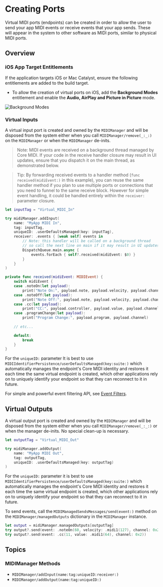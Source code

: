 # Creating Ports

Virtual MIDI ports (endpoints) can be created in order to allow the user to send your app MIDI events or receive events that your app sends. These will appear in the system to other software as MIDI ports, similar to physical MIDI ports.

## Overview

### iOS App Target Entitlements

If the application targets iOS or Mac Catalyst, ensure the following entitlements are added to the build target.

- To allow the creation of virtual ports on iOS, add the **Background Modes** entitlement and enable the **Audio, AirPlay and Picture in Picture** mode.

![Background Modes](background-modes-audio.png)

### Virtual Inputs

A virtual input port is created and owned by the ``MIDIManager`` and will be disposed from the system either when you call ``MIDIManager/remove(_:_:)`` on the ``MIDIManager`` or when the ``MIDIManager`` de-inits.

> Note: MIDI events are received on a background thread managed by Core MIDI. If your code in the receive handler closure may result in UI updates, ensure that you dispatch it on the main thread, as demonstrated below.

> Tip: By forwarding received events to a handler method (`func received(midiEvent:)` in this example), you can reuse the same handler method if you plan to use multiple ports or connections that you need to funnel to the same receive block. However for simple event handling, it could be handled entirely within the `receiver:` parameter closure.

```swift
let inputTag = "Virtual_MIDI_In"

try midiManager.addInput(
    name: "MyApp MIDI In",
    tag: inputTag,
    uniqueID: .userDefaultsManaged(key: inputTag),
    receiver: .events { [weak self] events in
        // Note: this handler will be called on a background thread
        // so call the next line on main if it may result in UI updates
        DispatchQueue.main.async {
            events.forEach { self?.received(midiEvent: $0) }
        }
    }
)

private func received(midiEvent: MIDIEvent) {
    switch midiEvent {
    case .noteOn(let payload):
        print("Note On:", payload.note, payload.velocity, payload.channel)
    case .noteOff(let payload):
        print("Note Off:", payload.note, payload.velocity, payload.channel)
    case .cc(let payload):
        print("CC:", payload.controller, payload.value, payload.channel)
    case .programChange(let payload):
        print("Program Change:", payload.program, payload.channel)
        
    // etc...

    default:
        break
    }
}
```

For the `uniqueID:` parameter It is best to use ``MIDIIdentifierPersistence/userDefaultsManaged(key:suite:)`` which automatically manages the endpoint's Core MIDI identity and restores it each time the same virtual endpoint is created, which other applications rely on to uniquely identify your endpoint so that they can reconnect to it in future.

For simple and powerful event filtering API, see [Event Filters](https://orchetect.github.io/MIDIKit/documentation/midikit/midikitcore-event-filters).

## Virtual Outputs

A virtual output port is created and owned by the ``MIDIManager`` and will be disposed from the system either when you call ``MIDIManager/remove(_:_:)`` or when the manager de-inits. No special clean-up is necessary.

```swift
let outputTag = "Virtual_MIDI_Out"

try midiManager.addOutput(
    name: "MyApp MIDI Out",
    tag: outputTag,
    uniqueID: .userDefaultsManaged(key: outputTag)
)
```

For the `uniqueID:` parameter it is best to use ``MIDIIdentifierPersistence/userDefaultsManaged(key:suite:)`` which automatically manages the endpoint's Core MIDI identity and restores it each time the same virtual endpoint is created, which other applications rely on to uniquely identify your endpoint so that they can reconnect to it in future.

To send events, call the ``MIDIManagedSendsMessages/send(event:)`` method on the ``MIDIManager/managedOutputs`` dictionary in the ``MIDIManager`` instance.

```swift
let output = midiManager.managedOutputs[outputTag]
try output?.send(event: .noteOn(60, velocity: .midi1(127), channel: 0x2))
try output?.send(event: .cc(11, value: .midi1(64), channel: 0x2))
```

## Topics

### MIDIManager Methods

- ``MIDIManager/addInput(name:tag:uniqueID:receiver:)``
- ``MIDIManager/addOutput(name:tag:uniqueID:)``
